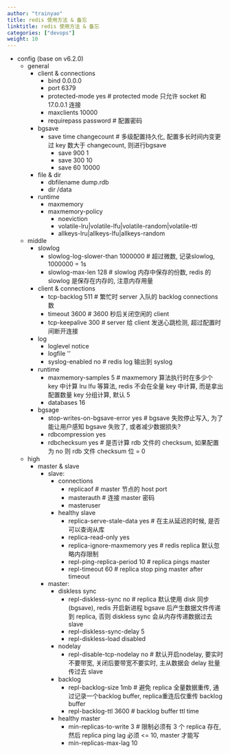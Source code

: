 ```yaml
---
author: "trainyao"
title: redis 使用方法 & 备忘
linktitle: redis 使用方法 & 备忘
categories: ["devops"]
weight: 10
---
```


- config (base on v6.2.0)
    - general
        - client & connections
            - bind 0.0.0.0
            - port 6379
            - protected-mode yes # protected mode 只允许 socket 和 17.0.0.1 连接
            - maxclients 10000
            - requirepass password # 配置密码
        - bgsave
            - save time changecount # 多级配置持久化, 配置多长时间内变更过 key 数大于 changecount, 则进行bgsave
                - save 900 1
                - save 300 10
                - save 60 10000
        - file & dir
            - dbfilename dump.rdb
            - dir /data
        - runtime
            - maxmemory <bytes>
            - maxmemory-policy
                - noeviction
                - volatile-lru|volatile-lfu|volatile-random|volatile-ttl
                - allkeys-lru|allkeys-lfu|allkeys-random
    - middle
        - slowlog
            - slowlog-log-slower-than 1000000 # 超过微数, 记录slowlog, 1000000 = 1s
            - slowlog-max-len 128 # slowlog 内存中保存的份数, redis 的 slowlog 是保存在内存的, 注意内存用量
        - client & connections
            - tcp-backlog 511 # 繁忙时 server 入队的 backlog connections 数
            - timeout 3600 # 3600 秒后关闭空闲的 client
            - tcp-keepalive 300 # server 给 client 发送心跳检测, 超过配置时间断开连接
        - log
            - loglevel notice
            - logfile ''
            - syslog-enabled no # redis log 输出到 syslog
        - runtime
            - maxmemory-samples 5 # maxmemory 算法执行时在多少个 key 中计算 lru lfu 等算法, redis 不会在全量 key 中计算, 而是拿出配置数量 key 分组计算, 默认 5
            - databases 16
        - bgsage
            - stop-writes-on-bgsave-error yes # bgsave 失败停止写入, 为了能让用户感知 bgsave 失败了, 或者减少数据损失?
            - rdbcompression yes
            - rdbchecksum yes # 是否计算 rdb 文件的 checksum, 如果配置为 no 则 rdb 文件 checksum 位 = 0
    - high
        - master & slave
            - slave:
                - connections
                    - replicaof <masterip> <masterport> # master 节点的 host port
                    - masterauth <master-password> # 连接 master 密码
                    - masteruser <username>
                - healthy slave
                    - replica-serve-stale-data yes # 在主从延迟的时候, 是否可以查询从库
                    - replica-read-only yes
                    - replica-ignore-maxmemory yes # redis replica 默认忽略内存限制
                    - repl-ping-replica-period 10 # replica pings master
                    - repl-timeout 60 # replica stop ping master after timeout
            - master:
                - diskless sync
                    - repl-diskless-sync no # replica 默认使用 disk 同步(bgsave), redis 开启新进程 bgsave 后产生数据文件传递到 replica, 否则 diskless sync 会从内存传递数据过去 slave
                    - repl-diskless-sync-delay 5 
                    - repl-diskless-load disabled
                - nodelay
                    - repl-disable-tcp-nodelay no # 默认开启nodelay, 要实时不要带宽, 关闭后要带宽不要实时, 主从数据会 delay 批量传过去 slave
                - backlog
                    - repl-backlog-size 1mb # 避免 replica 全量数据重传, 通过记录一个backlog buffer, replica重连后仅重传 backlog buffer
                    - repl-backlog-ttl 3600 # backlog buffer ttl time
                - healthy master
                    - min-replicas-to-write 3 # 限制必须有 3 个 replica 存在, 然后 replica ping lag 必须 <= 10, master 才能写
                    - min-replicas-max-lag 10

